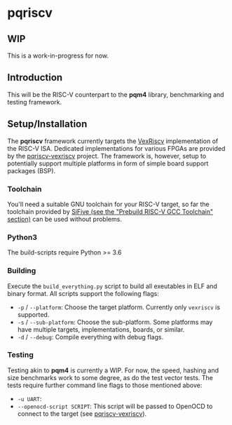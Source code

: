 # pqriscv

## WIP

This is a work-in-progress for now.

## Introduction

This will be the RISC-V counterpart to the **pqm4** library,
benchmarking and testing framework.

## Setup/Installation
The **pqriscv** framework currently targets the
[VexRiscv](https://github.com/SpinalHDL/VexRiscv)
implementation of the RISC-V ISA. Dedicated implementations
for various FPGAs are provided by the
[pqriscv-vexriscv](https://github.com/mupq/pqriscv-vexriscv)
project. The framework is, however, setup to potentially
support multiple platforms in form of simple board support
packages (BSP).

### Toolchain
You'll need a suitable GNU toolchain for your RISC-V target,
so far the toolchain provided by [SiFive (see the "Prebuild
RISC-V GCC Toolchain"
section)](https://www.sifive.com/boards) can be used without
problems.

### Python3
The build-scripts require Python >= 3.6

### Building
Execute the `build_everything.py` script to build all
exeutables in ELF and binary format. All scripts support the
following flags:

* `-p` / `--platform`: Choose the target platform. Currently
  only `vexriscv` is supported.
* `-s` / `--sub-platform`: Choose the sub-platform. Some
  platforms may have multiple targets, implementations,
  boards, or similar.
* `-d` / `--debug`: Compile everything with debug flags.

### Testing
Testing akin to **pqm4** is currently a WIP. For now, the
speed, hashing and size benchmarks work to some degree, as
do the test vector tests. The tests require further command
line flags to those mentioned above:

* `-u UART`:
* `--openocd-script SCRIPT`: This script will be passed to
  OpenOCD to connect to the target (see
  [pqriscv-vexriscv](https://github.com/mupq/pqriscv-vexriscv)).
